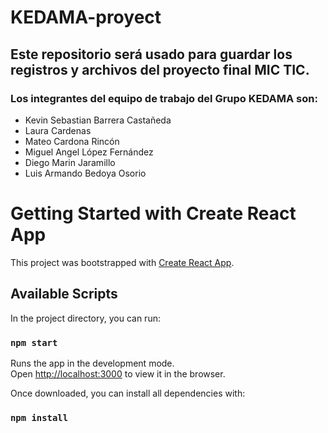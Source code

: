 # KEDAMA-proyect

## Este repositorio será usado para guardar los registros y archivos del proyecto final MIC TIC.

### Los **integrantes** del equipo de trabajo del Grupo **KEDAMA** son:

- Kevin Sebastian Barrera Castañeda
- Laura Cardenas
- Mateo Cardona Rincón
- Miguel Angel López Fernández
- Diego Marin Jaramillo
- Luis Armando Bedoya Osorio

# Getting Started with Create React App

This project was bootstrapped with [Create React App](https://github.com/facebook/create-react-app).

## Available Scripts

In the project directory, you can run:

### `npm start`

Runs the app in the development mode.\
Open [http://localhost:3000](http://localhost:3000) to view it in the browser.

Once downloaded, you can install all dependencies with:

### `npm install`
